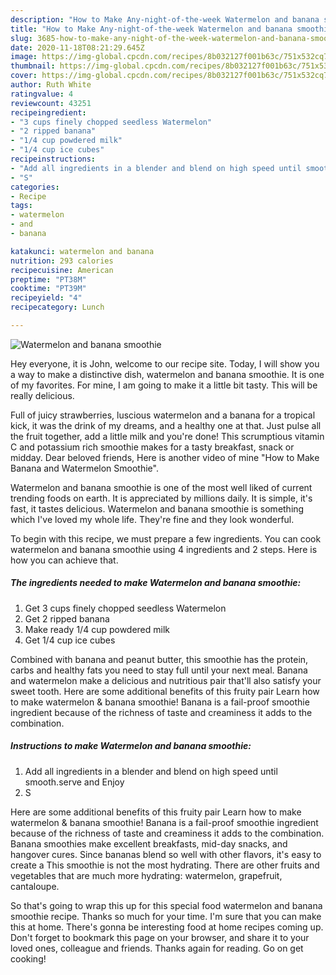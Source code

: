 ```yaml
---
description: "How to Make Any-night-of-the-week Watermelon and banana smoothie"
title: "How to Make Any-night-of-the-week Watermelon and banana smoothie"
slug: 3685-how-to-make-any-night-of-the-week-watermelon-and-banana-smoothie
date: 2020-11-18T08:21:29.645Z
image: https://img-global.cpcdn.com/recipes/8b032127f001b63c/751x532cq70/watermelon-and-banana-smoothie-recipe-main-photo.jpg
thumbnail: https://img-global.cpcdn.com/recipes/8b032127f001b63c/751x532cq70/watermelon-and-banana-smoothie-recipe-main-photo.jpg
cover: https://img-global.cpcdn.com/recipes/8b032127f001b63c/751x532cq70/watermelon-and-banana-smoothie-recipe-main-photo.jpg
author: Ruth White
ratingvalue: 4
reviewcount: 43251
recipeingredient:
- "3 cups finely chopped seedless Watermelon"
- "2 ripped banana"
- "1/4 cup powdered milk"
- "1/4 cup ice cubes"
recipeinstructions:
- "Add all ingredients in a blender and blend on high speed until smooth.serve and Enjoy"
- "S"
categories:
- Recipe
tags:
- watermelon
- and
- banana

katakunci: watermelon and banana 
nutrition: 293 calories
recipecuisine: American
preptime: "PT38M"
cooktime: "PT39M"
recipeyield: "4"
recipecategory: Lunch

---
```



![Watermelon and banana smoothie](https://img-global.cpcdn.com/recipes/8b032127f001b63c/751x532cq70/watermelon-and-banana-smoothie-recipe-main-photo.jpg)

Hey everyone, it is John, welcome to our recipe site. Today, I will show you a way to make a distinctive dish, watermelon and banana smoothie. It is one of my favorites. For mine, I am going to make it a little bit tasty. This will be really delicious.

Full of juicy strawberries, luscious watermelon and a banana for a tropical kick, it was the drink of my dreams, and a healthy one at that. Just pulse all the fruit together, add a little milk and you&#39;re done! This scrumptious vitamin C and potassium rich smoothie makes for a tasty breakfast, snack or midday. Dear beloved friends, Here is another video of mine &#34;How to Make Banana and Watermelon Smoothie&#34;.

Watermelon and banana smoothie is one of the most well liked of current trending foods on earth. It is appreciated by millions daily. It is simple, it's fast, it tastes delicious. Watermelon and banana smoothie is something which I've loved my whole life. They're fine and they look wonderful.


To begin with this recipe, we must prepare a few ingredients. You can cook watermelon and banana smoothie using 4 ingredients and 2 steps. Here is how you can achieve that.

<!--inarticleads1-->

##### The ingredients needed to make Watermelon and banana smoothie:

1. Get 3 cups finely chopped seedless Watermelon
1. Get 2 ripped banana
1. Make ready 1/4 cup powdered milk
1. Get 1/4 cup ice cubes


Combined with banana and peanut butter, this smoothie has the protein, carbs and healthy fats you need to stay full until your next meal. Banana and watermelon make a delicious and nutritious pair that&#39;ll also satisfy your sweet tooth. Here are some additional benefits of this fruity pair Learn how to make watermelon &amp; banana smoothie! Banana is a fail-proof smoothie ingredient because of the richness of taste and creaminess it adds to the combination. 

<!--inarticleads2-->

##### Instructions to make Watermelon and banana smoothie:

1. Add all ingredients in a blender and blend on high speed until smooth.serve and Enjoy
1. S


Here are some additional benefits of this fruity pair Learn how to make watermelon &amp; banana smoothie! Banana is a fail-proof smoothie ingredient because of the richness of taste and creaminess it adds to the combination. Banana smoothies make excellent breakfasts, mid-day snacks, and hangover cures. Since bananas blend so well with other flavors, it&#39;s easy to create a This smoothie is not the most hydrating. There are other fruits and vegetables that are much more hydrating: watermelon, grapefruit, cantaloupe. 

So that's going to wrap this up for this special food watermelon and banana smoothie recipe. Thanks so much for your time. I'm sure that you can make this at home. There's gonna be interesting food at home recipes coming up. Don't forget to bookmark this page on your browser, and share it to your loved ones, colleague and friends. Thanks again for reading. Go on get cooking!
